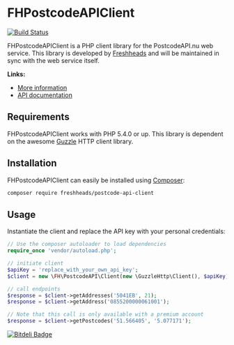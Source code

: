 FHPostcodeAPIClient
===================

[![Build Status](https://travis-ci.org/freshheads/FHPostcodeAPIClient.png?branch=master)](https://travis-ci.org/freshheads/FHPostcodeAPIClient)

FHPostcodeAPIClient is a PHP client library for the PostcodeAPI.nu web service. This library is developed 
by [Freshheads](https://www.freshheads.com) and will be maintained in sync with the web service itself.

**Links:**

* [More information](https://www.postcodeapi.nu)
* [API documentation](https://swaggerhub.com/api/apiwise/postcode-api)

Requirements
------------

FHPostcodeAPIClient works with PHP 5.4.0 or up. This library is dependent on the awesome [Guzzle](http://guzzlephp.org/) HTTP client library. 

Installation
------------

FHPostcodeAPIClient can easily be installed using [Composer](https://getcomposer.org/):

```bash
composer require freshheads/postcode-api-client
```

Usage
-----

Instantiate the client and replace the API key with your personal credentials:

```php
// Use the composer autoloader to load dependencies
require_once 'vendor/autoload.php';

// initiate client
$apiKey = 'replace_with_your_own_api_key';
$client = new \FH\PostcodeAPI\Client(new \GuzzleHttp\Client(), $apiKey);

// call endpoints
$response = $client->getAddresses('5041EB', 21);
$response = $client->getAddress('0855200000061001');

// Note that this call is only available with a premium account
$response = $client->getPostcodes('51.566405', '5.077171');
```

[![Bitdeli Badge](https://d2weczhvl823v0.cloudfront.net/freshheads/fhpostcodeapiclient/trend.png)](https://bitdeli.com/free "Bitdeli Badge")
